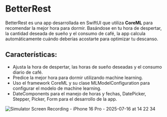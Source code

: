 # BetterRest
BetterRest es una app desarrollada en SwiftUI que utiliza **CoreML** para recomendar la mejor hora para dormir. Basándose en tu hora de despertar, la cantidad deseada de sueño y el consumo de café, la app calcula automáticamente cuándo deberías acostarte para optimizar tu descanso.

## Características:
- Ajusta la hora de despertar, las horas de sueño deseadas y el consumo diario de café.
- Predice la mejor hora para dormir utilizando machine learning.
- Uso el framework CoreML y su clase MLModelConfiguration para configurar el modelo de machine learning.
- DateComponents para el manejo de horas y fechas, DatePicker, Stepper, Picker, Form para el desarrollo  de la app.

![Simulator Screen Recording - iPhone 16 Pro - 2025-07-16 at 14 22 34](https://github.com/user-attachments/assets/c80f059f-1929-4f62-a1cf-982283df5919)

